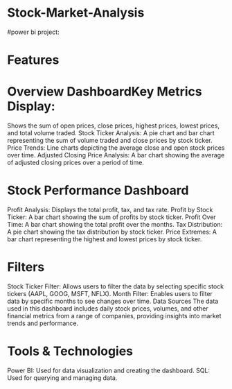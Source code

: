 # Stock-Market-Analysis
#power bi project:
# Features
# Overview DashboardKey Metrics Display:
Shows the sum of open prices, close prices, highest prices, lowest prices, and total volume traded.
Stock Ticker Analysis: A pie chart and bar chart representing the sum of volume traded and close prices by stock ticker.
Price Trends: Line charts depicting the average close and open stock prices over time.
Adjusted Closing Price Analysis: A bar chart showing the average of adjusted closing prices over a period of time.
# Stock Performance Dashboard
Profit Analysis: Displays the total profit, tax, and tax rate.
Profit by Stock Ticker: A bar chart showing the sum of profits by stock ticker.
Profit Over Time: A bar chart showing the total profit over the months.
Tax Distribution: A pie chart showing the tax distribution by stock ticker.
Price Extremes: A bar chart representing the highest and lowest prices by stock ticker.
# Filters
Stock Ticker Filter: Allows users to filter the data by selecting specific stock tickers (AAPL, GOOG, MSFT, NFLX).
Month Filter: Enables users to filter data by specific months to see changes over time.
Data Sources
The data used in this dashboard includes daily stock prices, volumes, and other financial metrics from a range of companies, providing insights into market trends and performance.

# Tools & Technologies
Power BI: Used for data visualization and creating the dashboard.
SQL: Used for querying and managing data.
